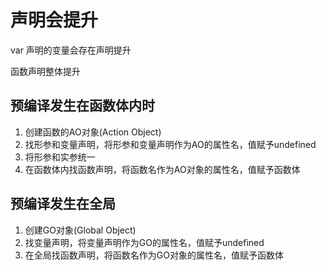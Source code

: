 # 声明会提升

  var 声明的变量会存在声明提升

  函数声明整体提升

## 预编译发生在函数体内时

1. 创建函数的AO对象(Action Object)
2. 找形参和变量声明，将形参和变量声明作为AO的属性名，值赋予undefined
3. 将形参和实参统一
4. 在函数体内找函数声明，将函数名作为AO对象的属性名，值赋予函数体

## 预编译发生在全局

1. 创建GO对象(Global Object)
2. 找变量声明，将变量声明作为GO的属性名，值赋予undefined
3. 在全局找函数声明，将函数名作为GO对象的属性名，值赋予函数体
